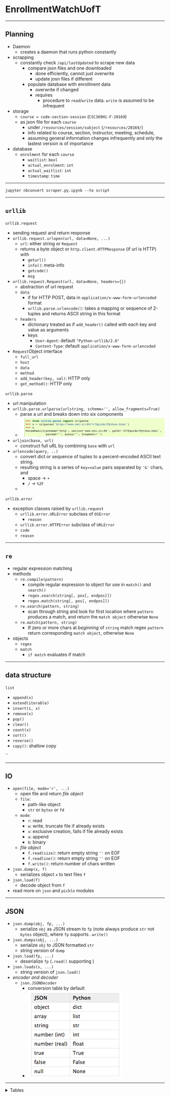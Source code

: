 
# EnrollmentWatchUofT

---

## Planning
+ Daemon
  + creates a daemon that runs python constantly
+ scrapping
  + constantly check `/api/lastUpdated` to scrape new data
    + compare json files and one downloaded
      + done efficiently, cannot just overwrite
      + update josn files if different
    + populate database with enrollment data  
      + overwrite if changed
      + requires
        + procedure to `read`/`write` data. `write` is assumed to be infrequent
+ storage
  + `course = code-section-session` (`CSC369H1-F-20169`)
  + as json file for each `course`
    + under `/resources/session/subject` (`/resources/20169/`)
    + info related to course, section, instructor, meeting, schedule,
    + assuming general information changes infrequently and only the lastest version is of importance
+ database
  + `enrolment` for each `course`
    + `waitlist`: `bool`
    + `actual_enrolment`: `int`
    + `actual_waitlist`: `int`
    + `timestamp`: `time`


---
```
jupyter nbconvert scraper.py.ipynb --to script
```
---

## `urllib`

`urllib.request`
+ sending request and return response
+ `urllib.request.urlopen(url, data=None, ...)`
  + `url`: either string or `Request`
  + returns a byte object or `http.client.HTTPResponse` (if url is HTTP) with
    + `geturl()`
    + `info()`: meta-info
    + `getcode()`
    + `msg`
+ `urllib.request.Request(url, data=None, headers={})`
  + abstraction of url request
  + `data`
    + if for HTTP POST, data in `application/x-www-form-urlencoded` format
    + `urllib.parse.urlencode()`: takes a mapping or sequence of 2-tuples and returns ASCII string in this format
  + `headers`
    + dictionary treated as if `add_header()` called with each key and value as arguments
    + keys
      + `User-Agent`: default `"Python-urllib/2.6"`
      + `Content-Type`: default `application/x-www-form-urlencoded`
+ `Request`Object interface
  + `full_url`
  + `host`
  + `data`
  + `method`
  + `add_header(key, val)`: HTTP only
  + `get_method()`: HTTP only


`urllib.parse`
+ url manipulation
+ `urllib.parse.urlparse(urlstring, scheme='', allow_fragments=True)`
  + parse a url and breaks down into six components
  + ![](assets/README-cd8e5.png)
+ `urljoin(base, url)`
  + construct full uRL by combining `base` with `url`
+ `urlencode(query, ..)`
  + convert dict or sequence of tuples to a percent-encoded ASCII text string.
  + resulting string is a series of `key=value` pairs separated by `'&'` chars, and
    + space -> `+`
    + `/` -> `%2F`
  +



`urllib.error`
+ exception classes raised by `urllib.request`
  + `urllib.error.URLError` subclass of `OSError`
     + `reason`
   + `urllib.error.HTTPError` subclass of `URLError`
    + `code`
    + `reason`


---

## `re`
+ regular expression matching
+ methods
  + `re.compile(pattern)`
    + compile regular expression to object for use in `match()` and `search()`
    + `regex.search(string[, pos[, endpos]])`
    + `regex.match(string[, pos[, endpos]])`
  + `re.search(pattern, string)`
    + scan through string and look for first location where `pattern` produces a match, and return the `match object` otherwise `None`
  + `re.match(pattern, string)`
    + If zero or more chars at _beginning_ of `string` match regex `pattern` return corresponding `match object`, otherwise `None`
+ objects
  + `regex`
  + `match`
    + `if match` evaluates if match


---

## data structure

`list`
+ `append(x)`
+ `extend(iterable)`
+ `insert(i, x)`
+ `remove(x)`
+ `pop()`
+ `clear()`
+ `count(x)`
+ `sort()`
+ `reverse()`
+ `copy()`: shallow copy

``


---

## IO
+ `open(file, mode='r', ...)`
  + open file and return _file object_
  + `file`:
    + path-like object
    + `str` or `bytes` or `fd`
  + `mode`:
    + `r`: read
    + `w`: write, truncate file if already exists
    + `x`: exclusive creation, fails if file already exists
    + `a`: append
    + `b`: binary
  + _file object_
    + `f.read(size)`: return empty string `''` on EOF
    + `f.readline()`: return empty string `''` on EOF
    + `f.write()`: return number of chars written
+ `json.dump(x, f)`
  + serializes object `x` to text files `f`
+ `json.load(f)`
  + decode object from `f`
+ read more on `json` and `pickle` modules


---

## JSON
+ `json.dump(obj, fp, ...)`
  + serialize `obj` as JSON stream to `fp` (note always produce `str` not `bytes` object), where `fp` supports `.write()`
+ `json.dumps(obj, ...)`
  + serialize `obj` to JSON formatted `str`
  + string version of `dump`
+ `json.load(fp, ...)`
  + deserialize `fp` (`.read()` supporting )
+ `json.loads(s, ...)`
  + string version of `json.load()`
+ _encoder and decoder_
  + `json.JSONDecoder`
    + conversion table by default
    + ![](assets/README-f1316.png)


---


<details>
<summary>Tables</summary>
instructor
&nbsp;&nbsp;&nbsp;&nbsp;&nbsp;&nbsp;instuctorId
&nbsp;&nbsp;&nbsp;&nbsp;&nbsp;&nbsp; firstName
&nbsp;&nbsp;&nbsp;&nbsp;&nbsp;&nbsp; lastName
schedule
&nbsp;&nbsp;&nbsp;&nbsp;&nbsp;&nbsp; meetingDay
&nbsp;&nbsp;&nbsp;&nbsp;&nbsp;&nbsp; meetingStartTime
&nbsp;&nbsp;&nbsp;&nbsp;&nbsp;&nbsp; meetingEndTime
&nbsp;&nbsp;&nbsp;&nbsp;&nbsp;&nbsp; meetingScheduledId
&nbsp;&nbsp;&nbsp;&nbsp;&nbsp;&nbsp; assignedRoom1
&nbsp;&nbsp;&nbsp;&nbsp;&nbsp;&nbsp; assignedRoom2
post
&nbsp;&nbsp;&nbsp;&nbsp;&nbsp;&nbsp; postId
&nbsp;&nbsp;&nbsp;&nbsp;&nbsp;&nbsp; postCode
&nbsp;&nbsp;&nbsp;&nbsp;&nbsp;&nbsp; subjectId:
&nbsp;&nbsp;&nbsp;&nbsp;&nbsp;&nbsp; subjectCode: `CSC`
&nbsp;&nbsp;&nbsp;&nbsp;&nbsp;&nbsp; designationId
&nbsp;&nbsp;&nbsp;&nbsp;&nbsp;&nbsp; ...
  ...
meetings
&nbsp;&nbsp;&nbsp;&nbsp;&nbsp;&nbsp; schedule
&nbsp;&nbsp;&nbsp;&nbsp;&nbsp;&nbsp; instructor
&nbsp;&nbsp;&nbsp;&nbsp;&nbsp;&nbsp; meetingId
&nbsp;&nbsp;&nbsp;&nbsp;&nbsp;&nbsp; teachingMethod : `LEC` or `TUT`
&nbsp;&nbsp;&nbsp;&nbsp;&nbsp;&nbsp; sectionNumber: `0101`
&nbsp;&nbsp;&nbsp;&nbsp;&nbsp;&nbsp; subtitle
&nbsp;&nbsp;&nbsp;&nbsp;&nbsp;&nbsp; cancel
&nbsp;&nbsp;&nbsp;&nbsp;&nbsp;&nbsp; waitlist : `Y` or `N`
&nbsp;&nbsp;&nbsp;&nbsp;&nbsp;&nbsp; online
&nbsp;&nbsp;&nbsp;&nbsp;&nbsp;&nbsp; enrollmentCapacity
&nbsp;&nbsp;&nbsp;&nbsp;&nbsp;&nbsp; actualEnrolment
&nbsp;&nbsp;&nbsp;&nbsp;&nbsp;&nbsp; actualWaitlist
&nbsp;&nbsp;&nbsp;&nbsp;&nbsp;&nbsp; enrollmentIndicator: `P`, ...
&nbsp;&nbsp;&nbsp;&nbsp;&nbsp;&nbsp; meetingStatusNotes
&nbsp;&nbsp;&nbsp;&nbsp;&nbsp;&nbsp; enrollmentControls: [post]
course `CSC209H1-F-20169` (i.e. `code-section-session`)
&nbsp;&nbsp;&nbsp;&nbsp;&nbsp;&nbsp; courseId
&nbsp;&nbsp;&nbsp;&nbsp;&nbsp;&nbsp; org: `CSC`
&nbsp;&nbsp;&nbsp;&nbsp;&nbsp;&nbsp; orgNmae: `Computer Science (CSC) (ECE)`
&nbsp;&nbsp;&nbsp;&nbsp;&nbsp;&nbsp; courseTitle: `SoftwareTools and Systems Programming`
&nbsp;&nbsp;&nbsp;&nbsp;&nbsp;&nbsp; code: `CSC209H1`
&nbsp;&nbsp;&nbsp;&nbsp;&nbsp;&nbsp; courseDescription: `<p>software techiniques...`
&nbsp;&nbsp;&nbsp;&nbsp;&nbsp;&nbsp; prerequisite: `CSC207H1`
&nbsp;&nbsp;&nbsp;&nbsp;&nbsp;&nbsp; corequisite:
&nbsp;&nbsp;&nbsp;&nbsp;&nbsp;&nbsp; exclusion: `CSC373H1, CSC369H1, ...`
&nbsp;&nbsp;&nbsp;&nbsp;&nbsp;&nbsp; recommendedPreparation:
&nbsp;&nbsp;&nbsp;&nbsp;&nbsp;&nbsp; section: `F`
&nbsp;&nbsp;&nbsp;&nbsp;&nbsp;&nbsp; session: `20169`
&nbsp;&nbsp;&nbsp;&nbsp;&nbsp;&nbsp; webTimetableInstruction
&nbsp;&nbsp;&nbsp;&nbsp;&nbsp;&nbsp; breadthCategories: `The Physical and Mathematical Universe (5)`
&nbsp;&nbsp;&nbsp;&nbsp;&nbsp;&nbsp; distributionCategories: `Science`
&nbsp;&nbsp;&nbsp;&nbsp;&nbsp;&nbsp; meetings: meetings
</details>
